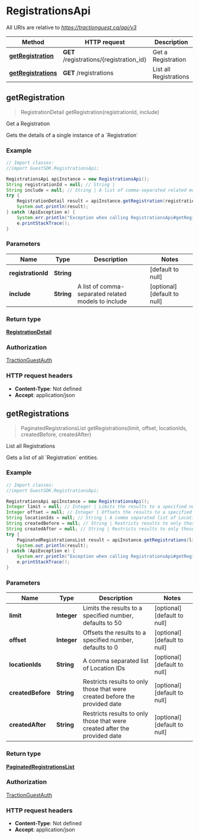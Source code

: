 # RegistrationsApi

All URIs are relative to *https://tractionguest.ca/api/v3*

Method | HTTP request | Description
------------- | ------------- | -------------
[**getRegistration**](RegistrationsApi.md#getRegistration) | **GET** /registrations/{registration_id} | Get a Registration
[**getRegistrations**](RegistrationsApi.md#getRegistrations) | **GET** /registrations | List all Registrations



## getRegistration

> RegistrationDetail getRegistration(registrationId, include)

Get a Registration

Gets the details of a single instance of a &#x60;Registration&#x60;

### Example

```java
// Import classes:
//import GuestSDK.RegistrationsApi;

RegistrationsApi apiInstance = new RegistrationsApi();
String registrationId = null; // String | 
String include = null; // String | A list of comma-separated related models to include
try {
    RegistrationDetail result = apiInstance.getRegistration(registrationId, include);
    System.out.println(result);
} catch (ApiException e) {
    System.err.println("Exception when calling RegistrationsApi#getRegistration");
    e.printStackTrace();
}
```

### Parameters


Name | Type | Description  | Notes
------------- | ------------- | ------------- | -------------
 **registrationId** | **String**|  | [default to null]
 **include** | **String**| A list of comma-separated related models to include | [optional] [default to null]

### Return type

[**RegistrationDetail**](RegistrationDetail.md)

### Authorization

[TractionGuestAuth](../README.md#TractionGuestAuth)

### HTTP request headers

- **Content-Type**: Not defined
- **Accept**: application/json


## getRegistrations

> PaginatedRegistrationsList getRegistrations(limit, offset, locationIds, createdBefore, createdAfter)

List all Registrations

Gets a list of all &#x60;Registration&#x60; entities.

### Example

```java
// Import classes:
//import GuestSDK.RegistrationsApi;

RegistrationsApi apiInstance = new RegistrationsApi();
Integer limit = null; // Integer | Limits the results to a specified number, defaults to 50
Integer offset = null; // Integer | Offsets the results to a specified number, defaults to 0
String locationIds = null; // String | A comma separated list of Location IDs
String createdBefore = null; // String | Restricts results to only those that were created before the provided date
String createdAfter = null; // String | Restricts results to only those that were created after the provided date
try {
    PaginatedRegistrationsList result = apiInstance.getRegistrations(limit, offset, locationIds, createdBefore, createdAfter);
    System.out.println(result);
} catch (ApiException e) {
    System.err.println("Exception when calling RegistrationsApi#getRegistrations");
    e.printStackTrace();
}
```

### Parameters


Name | Type | Description  | Notes
------------- | ------------- | ------------- | -------------
 **limit** | **Integer**| Limits the results to a specified number, defaults to 50 | [optional] [default to null]
 **offset** | **Integer**| Offsets the results to a specified number, defaults to 0 | [optional] [default to null]
 **locationIds** | **String**| A comma separated list of Location IDs | [optional] [default to null]
 **createdBefore** | **String**| Restricts results to only those that were created before the provided date | [optional] [default to null]
 **createdAfter** | **String**| Restricts results to only those that were created after the provided date | [optional] [default to null]

### Return type

[**PaginatedRegistrationsList**](PaginatedRegistrationsList.md)

### Authorization

[TractionGuestAuth](../README.md#TractionGuestAuth)

### HTTP request headers

- **Content-Type**: Not defined
- **Accept**: application/json

